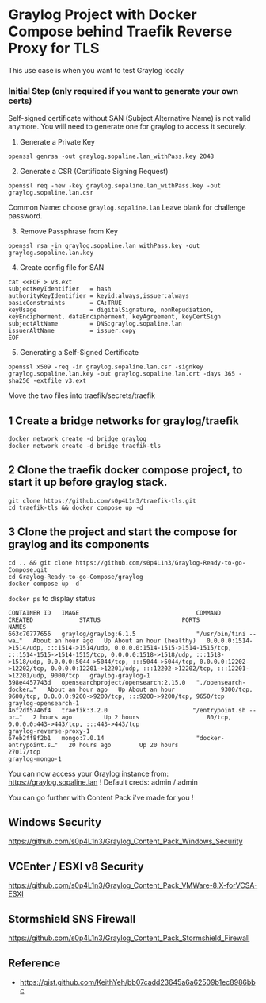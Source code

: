 # Graylog Project with Docker Compose behind Traefik Reverse Proxy for TLS

This use case is when you want to test Graylog localy

### Initial Step (only required if you want to generate your own certs)

Self-signed certificate without SAN (Subject Alternative Name) is not valid anymore. 
You will need to generate one for graylog to access it securely.

1. Generate a Private Key
```shell
openssl genrsa -out graylog.sopaline.lan_withPass.key 2048
```

2. Generate a CSR (Certificate Signing Request)
```shell
openssl req -new -key graylog.sopaline.lan_withPass.key -out graylog.sopaline.lan.csr
```
Common Name: choose `graylog.sopaline.lan`
Leave blank for challenge password.

3. Remove Passphrase from Key
```shell
openssl rsa -in graylog.sopaline.lan_withPass.key -out graylog.sopaline.lan.key
```

4. Create config file for SAN
```shell
cat <<EOF > v3.ext
subjectKeyIdentifier   = hash
authorityKeyIdentifier = keyid:always,issuer:always
basicConstraints       = CA:TRUE
keyUsage               = digitalSignature, nonRepudiation, keyEncipherment, dataEncipherment, keyAgreement, keyCertSign
subjectAltName         = DNS:graylog.sopaline.lan
issuerAltName          = issuer:copy
EOF
```


5. Generating a Self-Signed Certificate
```shell
openssl x509 -req -in graylog.sopaline.lan.csr -signkey graylog.sopaline.lan.key -out graylog.sopaline.lan.crt -days 365 -sha256 -extfile v3.ext
```

Move the two files into traefik/secrets/traefik

## 1 Create a bridge networks for graylog/traefik
```
docker network create -d bridge graylog
docker network create -d bridge traefik-tls
```

## 2 Clone the traefik docker compose project, to start it up before graylog stack.
```
git clone https://github.com/s0p4L1n3/traefik-tls.git
cd traefik-tls && docker compose up -d
```

## 3 Clone the project and start the compose for graylog and its components

```
cd .. && git clone https://github.com/s0p4L1n3/Graylog-Ready-to-go-Compose.git
cd Graylog-Ready-to-go-Compose/graylog
docker compose up -d
```

`docker ps` to display status
```
CONTAINER ID   IMAGE                                 COMMAND                  CREATED             STATUS                       PORTS                                                                                                                                                                                                                                                                                                    NAMES
663c70777656   graylog/graylog:6.1.5                 "/usr/bin/tini -- wa…"   About an hour ago   Up About an hour (healthy)   0.0.0.0:1514->1514/udp, :::1514->1514/udp, 0.0.0.0:1514-1515->1514-1515/tcp, :::1514-1515->1514-1515/tcp, 0.0.0.0:1518->1518/udp, :::1518->1518/udp, 0.0.0.0:5044->5044/tcp, :::5044->5044/tcp, 0.0.0.0:12202->12202/tcp, 0.0.0.0:12201->12201/udp, :::12202->12202/tcp, :::12201->12201/udp, 9000/tcp   graylog-graylog-1
398e4457743d   opensearchproject/opensearch:2.15.0   "./opensearch-docker…"   About an hour ago   Up About an hour             9300/tcp, 9600/tcp, 0.0.0.0:9200->9200/tcp, :::9200->9200/tcp, 9650/tcp                                                                                                                                                                                                                                  graylog-opensearch-1
46f2df5746f4   traefik:3.2.0                        "/entrypoint.sh --pr…"   2 hours ago         Up 2 hours                   80/tcp, 0.0.0.0:443->443/tcp, :::443->443/tcp                                                                                                                                                                                                                                                            graylog-reverse-proxy-1
67eb2ff8f2b1   mongo:7.0.14                          "docker-entrypoint.s…"   20 hours ago        Up 20 hours                  27017/tcp                                                                                                                                                                                                                                                                                                graylog-mongo-1
```

You can now access your Graylog instance from: https://graylog.sopaline.lan !
Default creds: admin / admin

You can go further with Content Pack i've made for you !

## Windows Security
https://github.com/s0p4L1n3/Graylog_Content_Pack_Windows_Security
## VCEnter / ESXI v8 Security
https://github.com/s0p4L1n3/Graylog_Content_Pack_VMWare-8.X-forVCSA-ESXI

## Stormshield SNS Firewall
https://github.com/s0p4L1n3/Graylog_Content_Pack_Stormshield_Firewall



## Reference
- https://gist.github.com/KeithYeh/bb07cadd23645a6a62509b1ec8986bbc
